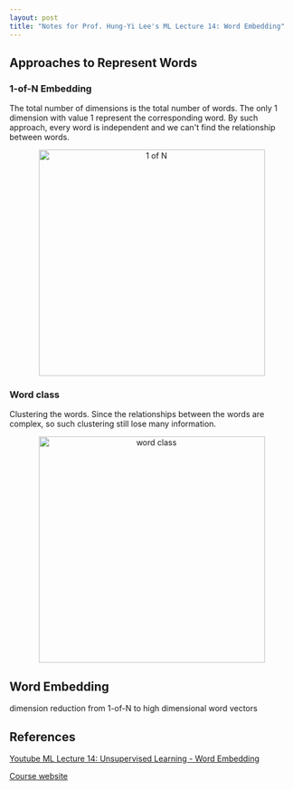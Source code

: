 ```yaml
---
layout: post
title: "Notes for Prof. Hung-Yi Lee's ML Lecture 14: Word Embedding"
---
```


## Approaches to Represent Words

### 1-of-N Embedding

The total number of dimensions is the total number of words. The only 1 dimension with value 1 represent the corresponding word. By such approach, every word is independent and we can't find the relationship between words.

<p align="center">
    <img src="https://baliuzeger.github.io/sjl/assets/images/HYL_ML_14/one-of-N.png" alt="1 of N" style="width:400px;"/>
</p>

### Word class

Clustering the words. Since the relationships between the words are complex, so such clustering still lose many information.

<p align="center">
    <img src="https://baliuzeger.github.io/sjl/assets/images/HYL_ML_14/word-class.png" alt="word class" style="width:400px;"/>
</p>

## Word Embedding

dimension reduction from 1-of-N to high dimensional word vectors



## References

[Youtube ML Lecture 14: Unsupervised Learning - Word Embedding](https://www.youtube.com/watch?v=X7PH3NuYW0Q&list=PLJV_el3uVTsPy9oCRY30oBPNLCo89yu49&index=23)

[Course website](http://speech.ee.ntu.edu.tw/~tlkagk/courses_ML17_2.html)
